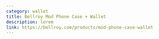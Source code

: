 ```yaml
---
category: wallet
title: Bellroy Mod Phone Case + Wallet
description: lorem
link: https://bellroy.com/products/mod-phone-case-wallet
---
```

